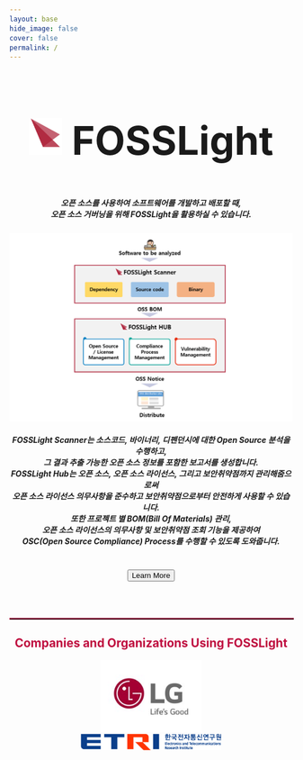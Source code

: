 ```yaml
---
layout: base
hide_image: false
cover: false
permalink: /
---
```

<div style="text-align: center;">

<h2 style="font-size: 500%"><img src="assets/img/logo5.png" title="FOSSLight Logo" width="60px">  FOSSLight  </h2>
<h5>오픈 소스를 사용하여 소프트웨어를 개발하고 배포할 때, <br>오픈 소스 거버닝을 위해 FOSSLight을 활용하실 수 있습니다.</h5>
<a href="/fosslight"><img src="assets/img/fosslight_project.png" title="FOSSLight"></a>
<h5>FOSSLight Scanner는 소스코드, 바이너리, 디펜던시에 대한 Open Source 분석을 수행하고,<br>그 결과 추출 가능한 오픈 소스 정보를 포함한 보고서를 생성합니다.<br>FOSSLight Hub는 오픈 소스, 오픈 소스 라이선스, 그리고 보안취약점까지 관리해줌으로써<br>오픈 소스 라이선스 의무사항을 준수하고 보안취약점으로부터 안전하게 사용할 수 있습니다.<br>또한 프로젝트 별 BOM(Bill Of Materials) 관리,<br>오픈 소스 라이선스의 의무사항 및 보안취약점 조회 기능을 제공하여<br>OSC(Open Source Compliance) Process를 수행할 수 있도록 도와줍니다.</h5>
<br/>
<div class="home_buntton">
<button class="learn-more" onclick="location.href='fosslight'">
  <span class="circle" aria-hidden="true">
    <span class="icon arrow"></span>
  </span>
  <span class="button-text">Learn More</span>
</button>
</div>
<br/>
<br/>
<br/>
<hr style="width:100%; border:outset 1px rgb(191, 13, 63);">
<h2 style="color: rgb(191, 13, 63); text-align: center;">Companies and Organizations Using FOSSLight</h2>
<a href="https://www.lg.co.kr/"><img src="assets/img/company/lg-logo.jpg" title="LG Electronics" width="180px" style="margin:0px 50px;"></a>
<a href="https://www.etri.re.kr/"><img src="assets/img/company/etri-logo.jpg" title="ETRI" width="250px"></a>
</div>

<br/>
<br/>
<br/>
